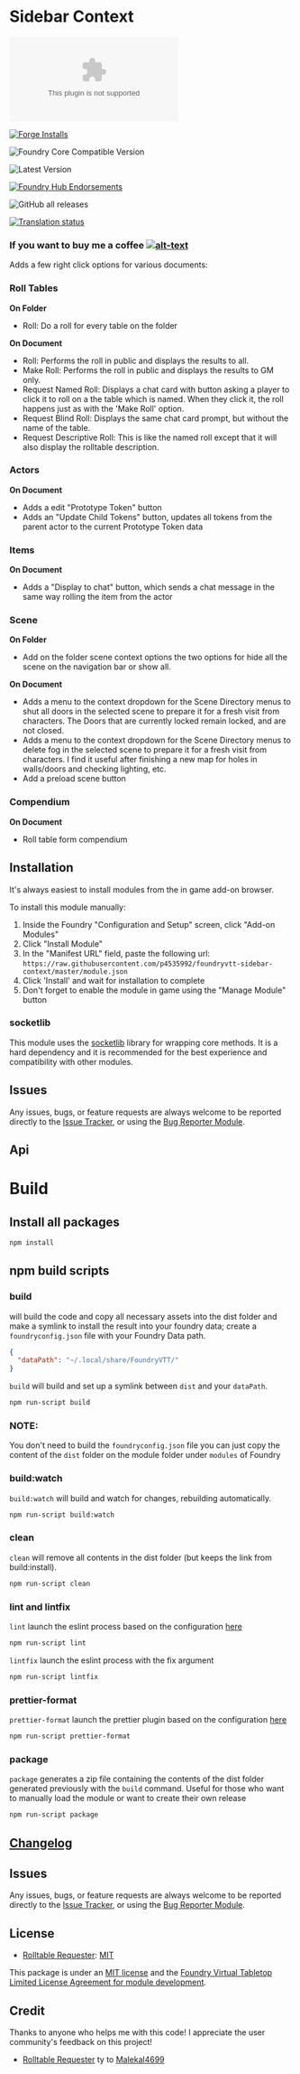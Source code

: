 # Sidebar Context

![Latest Release Download Count](https://img.shields.io/github/downloads/p4535992/foundryvtt-sidebar-context/latest/module.zip?color=2b82fc&label=DOWNLOADS&style=for-the-badge)

[![Forge Installs](https://img.shields.io/badge/dynamic/json?label=Forge%20Installs&query=package.installs&suffix=%25&url=https%3A%2F%2Fforge-vtt.com%2Fapi%2Fbazaar%2Fpackage%2Fsidebar-context&colorB=006400&style=for-the-badge)](https://forge-vtt.com/bazaar#package=sidebar-context)

![Foundry Core Compatible Version](https://img.shields.io/badge/dynamic/json.svg?url=https%3A%2F%2Fraw.githubusercontent.com%2Fp4535992%2Ffoundryvtt-sidebar-context%2Fmaster%2Fmodule.json&label=Foundry%20Version&query=$.compatibleCoreVersion&colorB=orange&style=for-the-badge)

![Latest Version](https://img.shields.io/badge/dynamic/json.svg?url=https%3A%2F%2Fraw.githubusercontent.com%2Fp4535992%2Ffoundryvtt-sidebar-context%2Fmaster%2Fmodule.json&label=Latest%20Release&prefix=v&query=$.version&colorB=red&style=for-the-badge)

[![Foundry Hub Endorsements](https://img.shields.io/endpoint?logoColor=white&url=https%3A%2F%2Fwww.foundryvtt-hub.com%2Fwp-json%2Fhubapi%2Fv1%2Fpackage%2Fsidebar-context%2Fshield%2Fendorsements&style=for-the-badge)](https://www.foundryvtt-hub.com/package/sidebar-context/)

![GitHub all releases](https://img.shields.io/github/downloads/p4535992/foundryvtt-sidebar-context/total?style=for-the-badge)

[![Translation status](https://weblate.foundryvtt-hub.com/widgets/sidebar-context/-/287x66-black.png)](https://weblate.foundryvtt-hub.com/engage/sidebar-context/)

### If you want to buy me a coffee [![alt-text](https://img.shields.io/badge/-Patreon-%23ff424d?style=for-the-badge)](https://www.patreon.com/p4535992)

Adds a few right click options for various documents:

### Roll Tables

**On Folder**

- Roll: Do a roll for every table on the folder

**On Document**

- Roll: Performs the roll in public and displays the results to all.
- Make Roll: Performs the roll in public and displays the results to GM only.
- Request Named Roll: Displays a chat card with button asking a player to click it to roll on a the table which is named. When they click it, the roll happens just as with the 'Make Roll' option.
- Request Blind Roll: Displays the same chat card prompt, but without the name of the table.
- Request Descriptive Roll: This is like the named roll except that it will also display the rolltable description.

### Actors

**On Document**

- Adds a edit "Prototype Token" button
- Adds an "Update Child Tokens" button, updates all tokens from the parent actor to the current Prototype Token data

### Items

**On Document**

- Adds a "Display to chat" button, which sends a chat message in the same way rolling the item from the actor

### Scene

**On Folder**

- Add on the folder scene context options the two options for hide all the scene on the navigation bar or show all.

**On Document**

- Adds a menu to the context dropdown for the Scene Directory menus to shut all doors in the selected scene to prepare it for a fresh visit from characters. The Doors that are currently locked remain locked, and are not closed.
- Adds a menu to the context dropdown for the Scene Directory menus to delete fog in the selected scene to prepare it for a fresh visit from characters. I find it useful after finishing a new map for holes in walls/doors and checking lighting, etc.
- Add a preload scene button

### Compendium

**On Document**

- Roll table form compendium

## Installation

It's always easiest to install modules from the in game add-on browser.

To install this module manually:
1.  Inside the Foundry "Configuration and Setup" screen, click "Add-on Modules"
2.  Click "Install Module"
3.  In the "Manifest URL" field, paste the following url:
`https://raw.githubusercontent.com/p4535992/foundryvtt-sidebar-context/master/module.json`
4.  Click 'Install' and wait for installation to complete
5.  Don't forget to enable the module in game using the "Manage Module" button

### socketlib

This module uses the [socketlib](https://github.com/manuelVo/foundryvtt-socketlib) library for wrapping core methods. It is a hard dependency and it is recommended for the best experience and compatibility with other modules.

## Issues

Any issues, bugs, or feature requests are always welcome to be reported directly to the [Issue Tracker](https://github.com/p4535992/foundryvtt-sidebar-context/issues ), or using the [Bug Reporter Module](https://foundryvtt.com/packages/bug-reporter/).

## Api

# Build

## Install all packages

```bash
npm install
```
## npm build scripts

### build

will build the code and copy all necessary assets into the dist folder and make a symlink to install the result into your foundry data; create a
`foundryconfig.json` file with your Foundry Data path.

```json
{
  "dataPath": "~/.local/share/FoundryVTT/"
}
```

`build` will build and set up a symlink between `dist` and your `dataPath`.

```bash
npm run-script build
```

### NOTE:

You don't need to build the `foundryconfig.json` file you can just copy the content of the `dist` folder on the module folder under `modules` of Foundry

### build:watch

`build:watch` will build and watch for changes, rebuilding automatically.

```bash
npm run-script build:watch
```

### clean

`clean` will remove all contents in the dist folder (but keeps the link from build:install).

```bash
npm run-script clean
```
### lint and lintfix

`lint` launch the eslint process based on the configuration [here](./.eslintrc)

```bash
npm run-script lint
```

`lintfix` launch the eslint process with the fix argument

```bash
npm run-script lintfix
```

### prettier-format

`prettier-format` launch the prettier plugin based on the configuration [here](./.prettierrc)

```bash
npm run-script prettier-format
```

### package

`package` generates a zip file containing the contents of the dist folder generated previously with the `build` command. Useful for those who want to manually load the module or want to create their own release

```bash
npm run-script package
```

## [Changelog](./CHANGELOG.md)

## Issues

Any issues, bugs, or feature requests are always welcome to be reported directly to the [Issue Tracker](https://github.com/p4535992/foundryvtt-sidebar-context/issues ), or using the [Bug Reporter Module](https://foundryvtt.com/packages/bug-reporter/).

## License

- [Rolltable Requester](https://github.com/colinbate/rolltable-requester): [MIT](https://github.com/colinbate/rolltable-requester/blob/main/LICENSE)

This package is under an [MIT license](LICENSE) and the [Foundry Virtual Tabletop Limited License Agreement for module development](https://foundryvtt.com/article/license/).

## Credit

Thanks to anyone who helps me with this code! I appreciate the user community's feedback on this project!

- [Rolltable Requester](https://github.com/colinbate/rolltable-requester) ty to [Malekal4699](ttps://github.com/colinbate/)
